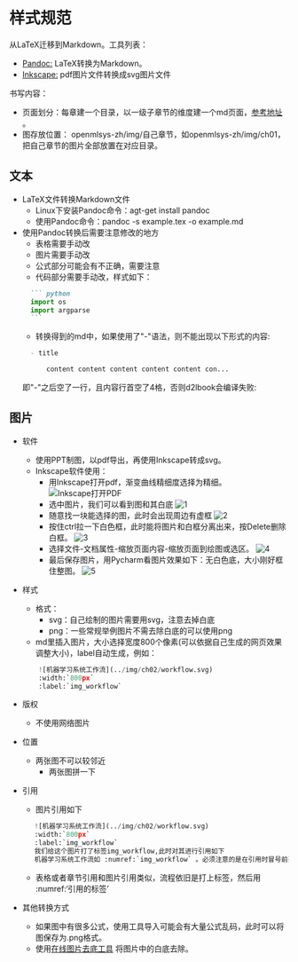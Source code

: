 # 样式规范
从LaTeX迁移到Markdown。工具列表：
* [Pandoc:](https://pandoc.org/getting-started.html) LaTeX转换为Markdown。
* [Inkscape:](https://inkscape.org/release/inkscape-1.1.1/) pdf图片文件转换成svg图片文件

书写内容：
* 页面划分：每章建一个目录，以一级子章节的维度建一个md页面，[参考地址](https://github.com/openmlsys/openmlsys-zh/tree/master/chapter_programming_interface) 。
* 图存放位置： openmlsys-zh/img/自己章节，如openmlsys-zh/img/ch01，把自己章节的图片全部放置在对应目录。

## 文本

* LaTeX文件转换Markdown文件
    * Linux下安装Pandoc命令：agt-get install pandoc
    * 使用Pandoc命令：pandoc -s example.tex -o example.md
* 使用Pandoc转换后需要注意修改的地方
    * 表格需要手动改
    * 图片需要手动改
    * 公式部分可能会有不正确，需要注意
    * 代码部分需要手动改，样式如下：
    ```markdown
      ``` python
      import os
      import argparse
      ```
    ```
    * 转换得到的md中，如果使用了"-"语法，则不能出现以下形式的内容:
    ```markdown
      - title
  
          content content content content content con...
    ```
    即"-"之后空了一行，且内容行首空了4格，否则d2lbook会编译失败:
  
## 图片

* 软件
    * 使用PPT制图，以pdf导出，再使用Inkscape转成svg。
    * Inkscape软件使用：
        * 用Inkscape打开pdf，渐变曲线精细度选择为精细。
        ![Inkscape打开PDF](./img/guide/step1.png)
        * 选中图片，我们可以看到图和其白底
        ![1](./img/guide/step2.png)
        * 随意找一块能选择的图，此时会出现周边有虚框
        ![2](./img/guide/step3.png)
        * 按住ctrl拉一下白色框，此时能将图片和白框分离出来，按Delete删除白框。
        ![3](./img/guide/step4.png)
        * 选择文件-文档属性-缩放页面内容-缩放页面到绘图或选区。
        ![4](./img/guide/step5.png)
        * 最后保存图片，用Pycharm看图片效果如下：无白色底，大小刚好框住整图。
        ![5](./img/guide/step6.png)
        
* 样式
    * 格式：
        * svg：自己绘制的图片需要用svg，注意去掉白底
        * png：一些常规举例图片不需去除白底的可以使用png
    * md里插入图片，大小选择宽度800个像素(可以依据自己生成的网页效果调整大小)，label自动生成，例如：
    ```python
        ![机器学习系统工作流](../img/ch02/workflow.svg)
        :width:`800px`
        :label:`img_workflow`
    ```
  
* 版权
    * 不使用网络图片
* 位置
    * 两张图不可以较邻近
        * 两张图拼一下
* 引用
    * 图片引用如下
     ```python
        ![机器学习系统工作流](../img/ch02/workflow.svg)
        :width:`800px`
        :label:`img_workflow`
        我们给这个图片打了标签img_workflow,此时对其进行引用如下
        机器学习系统工作流如 :numref:`img_workflow` 。必须注意的是在引用时冒号前要空有一个字符距离。
    ```
   * 表格或者章节引用和图片引用类似，流程依旧是打上标签，然后用 :numref:‘引用的标签’
* 其他转换方式
    * 如果图中有很多公式，使用工具导入可能会有大量公式乱码，此时可以将图保存为.png格式。
    * 使用[在线图片去底工具](https://www.aigei.com/bgremover/) 将图片中的白底去除。
 
    
    

